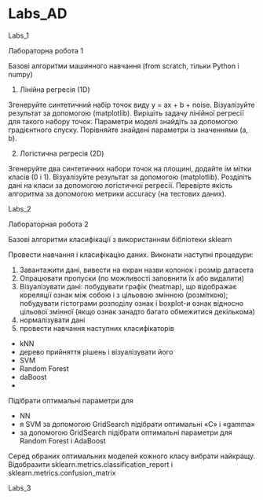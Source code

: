 # Labs_AD
Labs_1

Лабораторна робота 1

Базові алгоритми машинного навчання (from scratch, тільки Python і numpy)

1. Лінійна регресія (1D)

Згенеруйте синтетичний набір точок виду y = ax + b + noise. Візуалізуйте результат за
допомогою (matplotlib). Вирішіть задачу лінійної регресії для такого набору точок.
Параметри моделі знайдіть за допомогою градієнтного спуску. Порівняйте знайдені
параметри із значеннями (a, b).

2. Логістична регресія (2D)

Згенеруйте два синтетичних набори точок на площині, додайте ім мітки класів (0 і 1).
Візуалізуйте результат за допомогою (matplotlib). Розділіть дані на класи за допомогою
логістичної регресії. Перевірте якість алгоритма за допомогою метрики accuracy (на
тестових даних).


Labs_2

Лабораторная робота 2

Базові алгоритми класифікації з використанням бібліотеки sklearn

Провести навчання і класифікацію даних. Виконати наступні процедури:
1) Завантажити дані, вивести на екран назви колонок і розмір датасета
2) Опрацювати пропуски (по можливості заповнити їх або видалити)
3) Візуалізувати дані: побудувати графік (heatmap), що відображає кореляції
ознак між собою і з цільовою змінною (розміткою); побудувати гістограми
розподілу ознак і boxplot-и ознак відносно цільової змінної (якщо ознак занадто багато
обмежитися декількома)
4) нормалізувати дані
5) провести навчання наступних класифікаторів
- kNN
- дерево прийняття рішень і візуалізувати його
- SVM
- Random Forest
- daBoost
- 
Підібрати оптимальні параметри для
- NN
- я SVM за допомогою GridSearch підібрати оптимальні «C» і «gamma»
- за допомогою GridSearch підібрати оптимальні параметри для Random Forest і AdaBoost

Серед обраних оптимальних моделей кожного класу вибрати найкращу. Відобразити
sklearn.metrics.classification_report і sklearn.metrics.confusion_matrix

Labs_3
